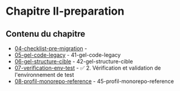 # Chapitre II-preparation

## Contenu du chapitre


- [04-checklist-pre-migration](./04-checklist-pre-migration.md) - 
- [05-gel-code-legacy](./05-gel-code-legacy.md) - 41-gel-code-legacy
- [06-gel-structure-cible](./06-gel-structure-cible.md) - 42-gel-structure-cible
- [07-verification-env-test](./07-verification-env-test.md) - ✅ 2. Vérification et validation de l'environnement de test
- [08-profil-monorepo-reference](./08-profil-monorepo-reference.md) - 45-profil-monorepo-reference
